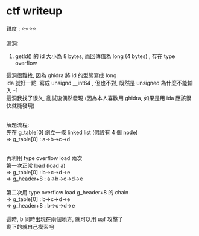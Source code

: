# ctf writeup

難度 :  :star::star::star::star:
  

漏洞: <br>
1. getId() 的 id 大小為 8 bytes, 而回傳值為 long (4 bytes) , 存在 type overflow<br>

這洞很難找, 因為 ghidra 將 id 的型態寫成 long <br>
ida 就好一點, 寫成 unsignd __int64 , 但也不對, 既然是 unsigned 為什麼不能輸入 -1 <br>
這洞我找了很久, 亂試後偶然發現 (因為本人喜歡用 ghidra, 如果是用 ida 應該很快就能發現) <br><br>
    
解題流程: <br>
先在 g_table[0] 創立一條 linked list (假設有 4 個 node)<br>
=> g_table[0] : a->b->c->d<br><br>

再利用 type overflow load 兩次 <br>
第一次正常 load (load a)<br>
=> g_table[0] : b->c->d->e<br>
=> g_header+8 : a->b->c->d->e<br>
<br>
第二次用 type overflow load g_header+8 的 chain <br>
=> g_table[0] : b->c->d->e <br>
=> g_header+8 : b->c->d->e <br><br>
這時, b 同時出現在兩個地方, 就可以用 uaf 攻擊了 <br>
剩下的就自己摸索吧 <br>